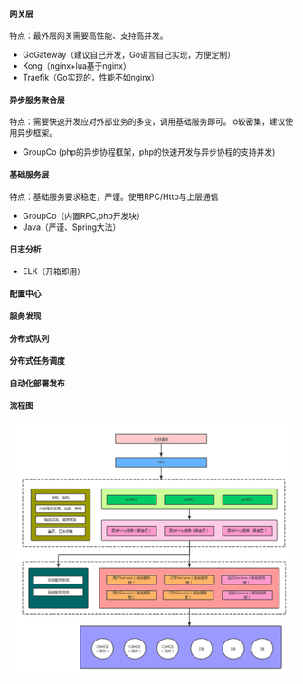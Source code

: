 #### 网关层
特点：最外层网关需要高性能、支持高并发。

- GoGateway（建议自己开发，Go语言自己实现，方便定制）
- Kong（nginx+lua基于nginx）
- Traefik（Go实现的，性能不如nginx）

#### 异步服务聚合层
特点：需要快速开发应对外部业务的多变，调用基础服务即可。io较密集，建议使用异步框架。

- GroupCo (php的异步协程框架，php的快速开发与异步协程的支持并发)

#### 基础服务层
特点：基础服务要求稳定，严谨。使用RPC/Http与上层通信

- GroupCo（内置RPC,php开发块）
- Java（严谨、Spring大法）

#### 日志分析

- ELK（开箱即用）

#### 配置中心

#### 服务发现

#### 分布式队列

#### 分布式任务调度

#### 自动化部署发布

#### 流程图
![](/service.png)